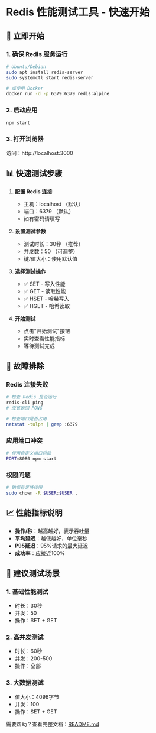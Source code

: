 # Redis 性能测试工具 - 快速开始

## 🚀 立即开始

### 1. 确保 Redis 服务运行
```bash
# Ubuntu/Debian
sudo apt install redis-server
sudo systemctl start redis-server

# 或使用 Docker
docker run -d -p 6379:6379 redis:alpine
```

### 2. 启动应用
```bash
npm start
```

### 3. 打开浏览器
访问：http://localhost:3000

## 📊 快速测试步骤

1. **配置 Redis 连接**
   - 主机：localhost （默认）
   - 端口：6379 （默认）
   - 如有密码请填写

2. **设置测试参数**
   - 测试时长：30秒 （推荐）
   - 并发数：50 （可调整）
   - 键/值大小：使用默认值

3. **选择测试操作**
   - ✅ SET - 写入性能
   - ✅ GET - 读取性能  
   - ✅ HSET - 哈希写入
   - ✅ HGET - 哈希读取

4. **开始测试**
   - 点击"开始测试"按钮
   - 实时查看性能指标
   - 等待测试完成

## 🔧 故障排除

### Redis 连接失败
```bash
# 检查 Redis 是否运行
redis-cli ping
# 应该返回 PONG

# 检查端口是否占用
netstat -tulpn | grep :6379
```

### 应用端口冲突
```bash
# 使用自定义端口启动
PORT=8080 npm start
```

### 权限问题
```bash
# 确保有足够权限
sudo chown -R $USER:$USER .
```

## 📈 性能指标说明

- **操作/秒**：越高越好，表示吞吐量
- **平均延迟**：越低越好，单位毫秒
- **P95延迟**：95%请求的最大延迟
- **成功率**：应接近100%

## 🎯 建议测试场景

### 1. 基础性能测试
- 时长：30秒
- 并发：50
- 操作：SET + GET

### 2. 高并发测试  
- 时长：60秒
- 并发：200-500
- 操作：全部

### 3. 大数据测试
- 值大小：4096字节
- 并发：100
- 操作：SET + GET

需要帮助？查看完整文档：[README.md](./README.md)
